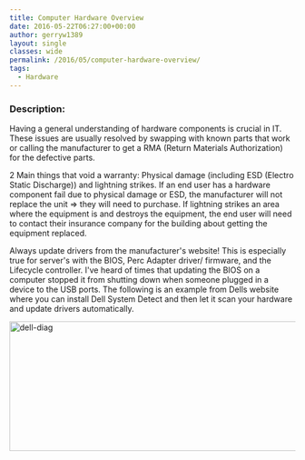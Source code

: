 ```yaml
---
title: Computer Hardware Overview
date: 2016-05-22T06:27:00+00:00
author: gerryw1389
layout: single
classes: wide
permalink: /2016/05/computer-hardware-overview/
tags:
  - Hardware
---
```

<!--more-->

### Description:

Having a general understanding of hardware components is crucial in IT. These issues are usually resolved by swapping with known parts that work or calling the manufacturer to get a RMA (Return Materials Authorization) for the defective parts.

2 Main things that void a warranty: Physical damage (including ESD (Electro Static Discharge)) and lightning strikes. If an end user has a hardware component fail due to physical damage or ESD, the manufacturer will not replace the unit => they will need to purchase. If lightning strikes an area where the equipment is and destroys the equipment, the end user will need to contact their insurance company for the building about getting the equipment replaced.

Always update drivers from the manufacturer's website! This is especially true for server's with the BIOS, Perc Adapter driver/ firmware, and the Lifecycle controller. I've heard of times that updating the BIOS on a computer stopped it from shutting down when someone plugged in a device to the USB ports. The following is an example from Dells website where you can install Dell System Detect and then let it scan your hardware and update drivers automatically.

   <img class="alignnone size-full wp-image-642" src="https://automationadmin.com/assets/images/uploads/2016/09/dell-diag.png" alt="dell-diag" width="726" height="228" srcset="https://automationadmin.com/assets/images/uploads/2016/09/dell-diag.png 726w, https://automationadmin.com/assets/images/uploads/2016/09/dell-diag-300x94.png 300w" sizes="(max-width: 726px) 100vw, 726px" />
